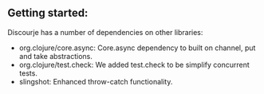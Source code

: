 <b>Getting started:</b>
-

Discourje has a number of dependencies on other libraries:
- org.clojure/core.async: Core.async dependency to built on channel, put and take abstractions. 
- org.clojure/test.check: We added test.check to be simplify concurrent tests.
- slingshot: Enhanced throw-catch functionality.